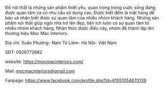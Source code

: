 Đồ nội thất là những sản phẩm thiết yếu, quan trọng trong cuộc sống đang được quan tâm và có nhu cầu sử dụng cao. Được biết đếm là mặt hàng dễ bán và nhận biết được sự quan tâm của nhiều nhóm khách hàng. Những sản phẩm nội thất giúp ngôi nhà trở lên đẹp, tiện ích luôn có sự quan tâm từ nhiều nhóm khách hàng. Nhận thức được điều này, nhóm đã thành lập lên thương hiệu Moc Mac interiors.

Địa chỉ: Xuân Phương- Nam Từ Liêm- Hà Nội- Việt Nam

SĐT: 0926772682

website: https://mocmacinteriors.com/

Mail: mocmacinteriors@gmail.com

Fanpage: https://www.facebook.com/profile.php?id=61551054670139
